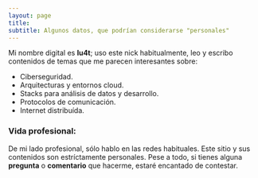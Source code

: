 ```yaml
---
layout: page
title:
subtitle: Algunos datos, que podrían considerarse "personales"
---
```


Mi nombre digital es **lu4t**; uso este nick habitualmente, leo y escribo contenidos de temas que me parecen interesantes sobre:

- Ciberseguridad.
- Arquitecturas y entornos cloud.
- Stacks para análisis de datos y desarrollo.
- Protocolos de comunicación.
- Internet distribuída.



### Vida profesional:

De mi lado profesional, sólo hablo en las redes habituales. Este sitio y sus contenidos son estríctamente personales. Pese a todo, si tienes alguna **pregunta** o **comentario** que hacerme, estaré encantado de contestar.
